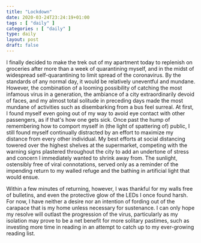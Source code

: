 ```yaml
---
title: "Lockdown"
date: 2020-03-24T23:24:19+01:00
tags : [ "daily" ]
categories : [ "daily" ]
type: daily
layout: post
draft: false
---
```


I finally decided to make the trek out of my apartment today to replenish on groceries after more than a week of quarantining myself, and in the midst of widespread self-quarantining to limit spread of the coronavirus. By the standards of any normal day, it would be relatively uneventful and mundane. However, the combination of a looming possibility of catching the most infamous virus in a generation, the ambiance of a city extraordinarily devoid of faces, and my almost total solitude in preceding days made the most mundane of activities such as disembarking from a bus feel surreal. At first, I found myself even going out of my way to avoid eye contact with other passengers, as if that's how one gets sick. Once past the hump of remembering how to comport myself in (the light of spattering of) public, I still found myself continually distracted by an effort to maximize my distance from every other individual. My best efforts at social distancing towered over the highest shelves at the supermarket, competing with the warning signs plastered throughout the city to add an undertone of stress and concern I immediately wanted to shrink away from. The sunlight, ostensibly free of viral connotations, served only as a reminder of the impending return to my walled refuge and the bathing in artificial light that would ensue.

Within a few minutes of returning, however, I was thankful for my walls free of bulletins, and even the protective glow of the LEDs I once found harsh. For now, I have neither a desire nor an intention of fording out of the carapace that is my home unless necessary for sustenance. I can only hope my resolve will outlast the progression of the virus, particularly as my isolation may prove to be a net benefit for more solitary pastimes, such as investing more time in reading in an attempt to catch up to my ever-growing reading list.